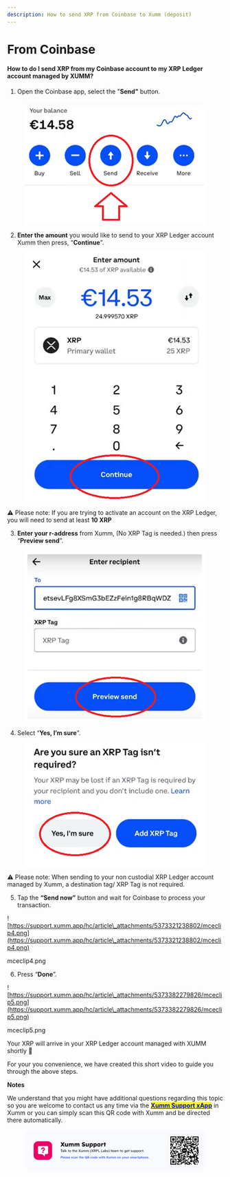 ```yaml
---
description: How to send XRP from Coinbase to Xumm (deposit)
---
```


# From Coinbase

#### **How to do I send XRP from my Coinbase account to my XRP Ledger account managed by XUMM?**

1. Open the Coinbase app, select the "**Send"** button.

<figure><img src="../../.gitbook/assets/Coinbase - 1.png" alt=""><figcaption></figcaption></figure>

2. **Enter the amount** you would like to send to your XRP Ledger account Xumm then press, “**Continue**”.

<figure><img src="../../.gitbook/assets/Coinbase - 2.png" alt=""><figcaption></figcaption></figure>

⚠️ Please note: If you are trying to activate an account on the XRP Ledger, you will need to send at least **10 XRP**

3. **Enter your r-address** from Xumm, (No XRP Tag is needed.) then press “**Preview send**”.

<figure><img src="../../.gitbook/assets/Coinbase - 3.png" alt=""><figcaption></figcaption></figure>

4. Select “**Yes, I’m sure**”.

<figure><img src="../../.gitbook/assets/Coinbase - 4.png" alt=""><figcaption></figcaption></figure>

⚠️ Please note: When sending to your non custodial XRP Ledger account managed by Xumm, a destination tag/ XRP Tag is not required.

5. Tap the **“Send now”** button and wait for Coinbase to process your transaction.

![https://support.xumm.app/hc/article\_attachments/5373321238802/mceclip4.png](https://support.xumm.app/hc/article\_attachments/5373321238802/mceclip4.png)

mceclip4.png

6. Press “**Done**”.

![https://support.xumm.app/hc/article\_attachments/5373382279826/mceclip5.png](https://support.xumm.app/hc/article\_attachments/5373382279826/mceclip5.png)

mceclip5.png

Your XRP will arrive in your XRP Ledger account managed with XUMM shortly 🎉

For your you convenience, we have created this short video to guide you through the above steps.

**Notes**

We understand that you might have additional questions regarding this topic so you are welcome to contact us any time via the [<mark style="color:blue;">**Xumm Support xApp**</mark>](https://xumm.app/detect/xapp:xumm.support?ref=helpcenter) in Xumm or you can simply scan this QR code with Xumm and be directed there automatically.

<figure><img src="../../.gitbook/assets/Support banner Xumm.png" alt=""><figcaption></figcaption></figure>
